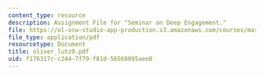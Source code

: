 ```yaml
---
content_type: resource
description: Assignment File for "Seminar on Deep Engagement."
file: https://ol-ocw-studio-app-production.s3.amazonaws.com/courses/mas-961-seminar-on-deep-engagement-fall-2004/f176317cc2447f79f81d56568095aee0_oliver_lutz9.pdf
file_type: application/pdf
resourcetype: Document
title: oliver_lutz9.pdf
uid: f176317c-c244-7f79-f81d-56568095aee0
---
```

